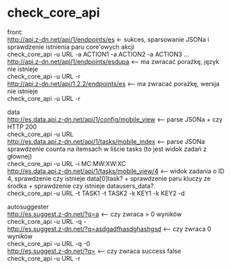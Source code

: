 check_core_api  
==============  
front:  
http://api.z-dn.net/api/1/endpoints/es <- sukces, sparsowanie JSONa i sprawdzenie istnienia paru core'owych akcji  
check_core_api -u URL -a ACTION1 -a ACTION2 -a ACTION3 ...  
http://api.z-dn.net/api/1/endpoints/esdupa <-- ma zwracać porażkę, język nie istnieje  
check_core_api -u URL -r  
http://api.z-dn.net/api/1.2.2/endpoints/es <-- ma zwracać porażkę, wersja nie istnieje  
check_core_api -u URL -r  
  
data  
http://es.data.api.z-dn.net/api/1/config/mobile_view <-- parse JSONa + czy HTTP 200  
check_core_api -u URL  
http://es.data.api.z-dn.net/api/1/tasks/mobile_index <-- parse JSONa sprawdzenie counta na itemsach w liście tasks (to jest widok zadań z głównej)  
check_core_api -u URL -i MC:MW:XW:XC  
http://es.data.api.z-dn.net/api/1/tasks/mobile_view/4 <-- widok zadania o ID 4, sprawdzenie czy istnieje data[0]task? + sprawdzenie paru kluczy ze środka + sprawdzenie czy istnieje datausers_data?.  
check_core_api -u URL -t TASK1 -t TASK2 -k KEY1 -k KEY2 -d  
  
autosuggester  
http://es.suggest.z-dn.net/?q=a <-- czy zwraca > 0 wyników  
check_core_api -u URL -q -  
http://es.suggest.z-dn.net/?q=asdgadfhasdghashgsd <-- czy zwraca 0 wyników  
check_core_api -u URL -q -0  
http://es.suggest.z-dn.net/?q= <-- czy zwraca success false   
check_core_api -u URL -r  
